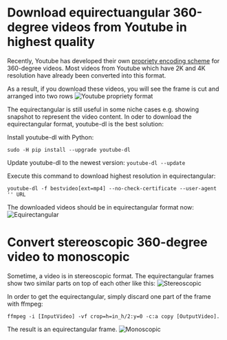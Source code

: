 # Download equirectuangular 360-degree videos from Youtube in highest quality

Recently, Youtube has developed their own [propriety encoding scheme](https://youtube-eng.googleblog.com/2017/03/improving-vr-videos.html) for 360-degree videos. Most videos from Youtube which have 2K and 4K resolution have already been converted into this format. 

As a result, if you download these videos, you will see the frame is cut and arranged into two rows
![Youtube propriety format](https://github.com/phananh1010/download-highres-youtubevid/blob/master/deerbox_0_01.png?raw=true)

The equirectangular is still useful in some niche cases e.g. showing snapshot to represent the video content. In oder to download the equirectangular format, youtube-dl is the best solution:

Install youtube-dl with Python:

`sudo -H pip install --upgrade youtube-dl`

Update youtube-dl to the newest version:
`youtube-dl --update`

Execute this command to download highest resolution in equirectangular:

`youtube-dl -f bestvideo[ext=mp4] --no-check-certificate --user-agent '' URL`

The downloaded videos should be in equirectangular format now:
![Equirectangular](https://github.com/phananh1010/download-highres-youtubevid/blob/master/deer_0_01.jpg?raw=true)

<!--
That's being said, equirectangular is not the best format in many situations (notice the high distortion near the top and bottom of equirectangular format). 

More detail [here](https://github.com/ytdl-org/youtube-dl/issues/15267)
-->

# Convert stereoscopic 360-degree video to monoscopic
Sometime, a video is in stereoscopic format. The equirectangular frames show two similar parts on top of each other like this:
![Stereoscopic](https://github.com/phananh1010/download-highres-youtubevid/blob/master/moose_stereoscopic.jpg?raw=true)

In order to get the equirectangular, simply discard one part of the frame with ffmpeg: 
```
ffmpeg -i [InputVideo] -vf crop=h=in_h/2:y=0 -c:a copy [OutputVideo].
```
The result is an equirectangular frame.
![Monoscopic](https://github.com/phananh1010/download-highres-youtubevid/blob/master/moose_monoscopic.jpg?raw=true)
